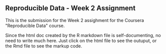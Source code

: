 ## Reproducible Data - Week 2 Assignment

This is the submission for the Week 2 assighment for the Coursera "Reproducible Data" course.

Since the html doc created by the R markdown file is self-documenting, no need to write much here. Just click on the html file to see the outuput, or the Rmd file to see the markup code.
